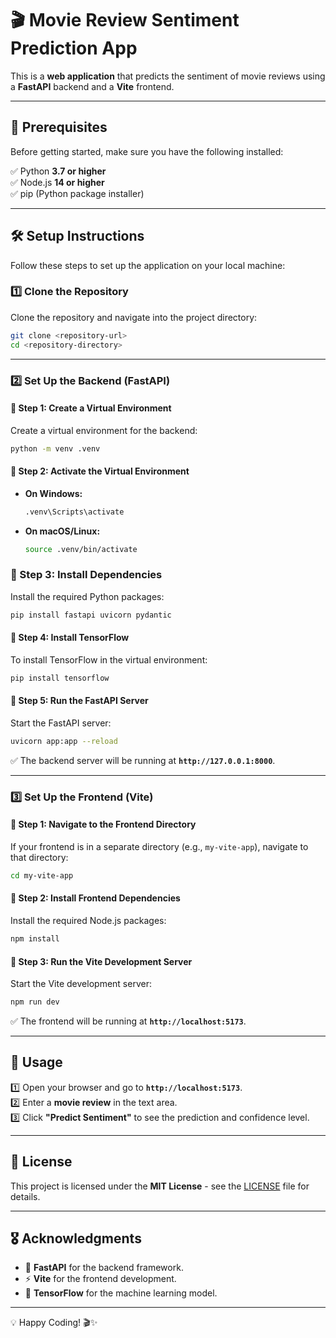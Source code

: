 # 🎬 Movie Review Sentiment Prediction App

This is a **web application** that predicts the sentiment of movie reviews using a **FastAPI** backend and a **Vite** frontend.

---

## 🚀 Prerequisites

Before getting started, make sure you have the following installed:

✅ Python **3.7 or higher**  
✅ Node.js **14 or higher**  
✅ pip (Python package installer)

---

## 🛠️ Setup Instructions

Follow these steps to set up the application on your local machine:

### 1️⃣ Clone the Repository

Clone the repository and navigate into the project directory:

```bash
git clone <repository-url>
cd <repository-directory>
```

---

### 2️⃣ Set Up the Backend (FastAPI)

#### 📌 Step 1: Create a Virtual Environment

Create a virtual environment for the backend:

```bash
python -m venv .venv
```

#### 📌 Step 2: Activate the Virtual Environment

- **On Windows:**
  ```bash
  .venv\Scripts\activate
  ```
- **On macOS/Linux:**
  ```bash
  source .venv/bin/activate
  ```

### 📌 Step 3: Install Dependencies

Install the required Python packages:

```bash
pip install fastapi uvicorn pydantic
```

#### 📌 Step 4: Install TensorFlow

To install TensorFlow in the virtual environment:

```bash
pip install tensorflow
```

#### 📌 Step 5: Run the FastAPI Server

Start the FastAPI server:

```bash
uvicorn app:app --reload
```

✅ The backend server will be running at **`http://127.0.0.1:8000`**.

---

### 3️⃣ Set Up the Frontend (Vite)

#### 📌 Step 1: Navigate to the Frontend Directory

If your frontend is in a separate directory (e.g., `my-vite-app`), navigate to that directory:

```bash
cd my-vite-app
```

#### 📌 Step 2: Install Frontend Dependencies

Install the required Node.js packages:

```bash
npm install
```

#### 📌 Step 3: Run the Vite Development Server

Start the Vite development server:

```bash
npm run dev
```

✅ The frontend will be running at **`http://localhost:5173`**.

---

## 🎥 Usage

1️⃣ Open your browser and go to **`http://localhost:5173`**.  
2️⃣ Enter a **movie review** in the text area.  
3️⃣ Click **"Predict Sentiment"** to see the prediction and confidence level.  

---

## 📜 License

This project is licensed under the **MIT License** - see the [LICENSE](LICENSE) file for details.

---

## 🎖️ Acknowledgments

- 🚀 **FastAPI** for the backend framework.
- ⚡ **Vite** for the frontend development.
- 🧠 **TensorFlow** for the machine learning model.

---

💡 Happy Coding! 🎬✨


